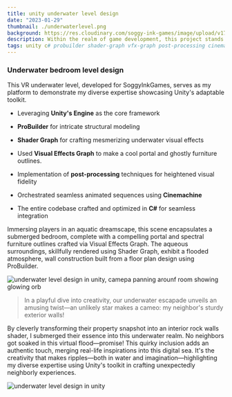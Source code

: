 ```yaml
---
title: unity underwater level design
date: "2023-01-29"
thumbnail: ./underwaterlevel.png
background: https://res.cloudinary.com/soggy-ink-games/image/upload/v1709873090/unity-ian.png
description: Within the realm of game development, this project stands as an intricately designed underwater-themed level meticulously constructed using the Unity engine, tailored specifically for SOGGY INK GAMES.
tags: unity c# probuilder shader-graph vfx-graph post-processing cinemachine
---
```


### Underwater bedroom level design

This VR underwater level, developed for SoggyInkGames, serves as my platform to demonstrate my diverse expertise showcasing Unity's adaptable toolkit.

- Leveraging <b>Unity's Engine</b> as the core framework

- <b>ProBuilder</b> for intricate structural modeling

- <b>Shader Graph</b> for crafting mesmerizing underwater visual effects

- Used <b>Visual Effects Graph</b> to make a cool portal and ghostly furniture outlines.

- Implementation of <b>post-processing</b> techniques for heightened visual fidelity

- Orchestrated seamless animated sequences using <b>Cinemachine</b>

- The entire codebase crafted and optimized in <b>C#</b> for seamless integration

Immersing players in an aquatic dreamscape, this scene encapsulates a submerged bedroom, complete with a compelling portal and spectral furniture outlines crafted via Visual Effects Graph. The aqueous surroundings, skillfully rendered using Shader Graph, exhibit a flooded atmosphere, wall construction built from a floor plan design using ProBuilder.

![underwater level design in unity, camepa panning arounf room showing glowing orb](./underwater.gif)

> In a playful dive into creativity, our underwater escapade unveils an amusing twist—an unlikely star makes a cameo: my neighbor's sturdy exterior walls!

By cleverly transforming their property snapshot into an interior rock walls shader, I submerged their essence into this underwater realm. No neighbors got soaked in this virtual flood—promise! This quirky inclusion adds an authentic touch, merging real-life inspirations into this digital sea. It's the creativity that makes ripples—both in water and imagination—highlighting my diverse expertise using Unity's toolkit in crafting unexpectedly neighborly experiences.

![underwater level design in unity](https://res.cloudinary.com/soggy-ink-games/image/upload/v1676511763/portfolio/underwaterlevel_qyslmy.png)
